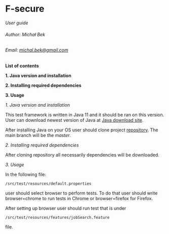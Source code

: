 # F-secure
_User guide_
###### Author: Michał Bek
###### Email: michal.bek@gmail.com


**List of contents**

**1. Java version and installation**

**2. Installing required dependencies**

**3. Usage**

_1. Java version and installation_

This test framework is written in Java 11 and it should be ran on 
this version. User can download newest version of Java at 
[Java download site](https://jdk.java.net/11/).

After installing Java on your OS user should clone project 
[repository](https://github.com/PyShaman/F-secure-Java.git).
The main branch will be the _master_.

_2. Installing required dependencies_

After cloning repository all necessarily dependencies will be downloaded.

_3. Usage_

In the following file:

```
/src/test/resources/default.properties
```

user should select browser to perform tests. To do that user should 
write browser=chrome to run tests in Chrome or browser=firefox for Firefox.

After setting up browser user should run test that is under
```
/src/test/resources/features/jobSearch.feature
```
file.